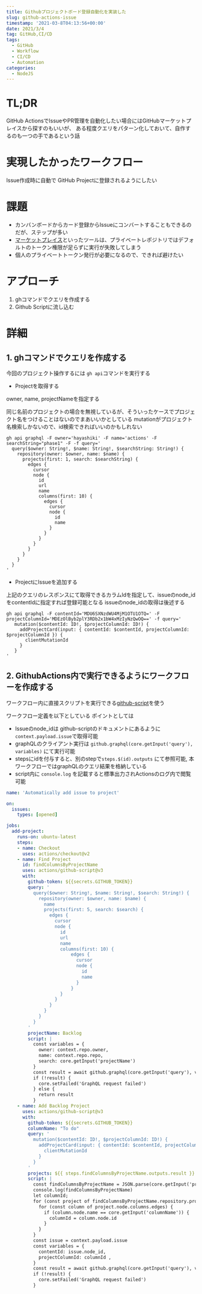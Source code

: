 ```yaml
---
title: Githubプロジェクトボード登録自動化を実装した
slug: github-actions-issue
timestamp: '2021-03-8T04:13:56+00:00'
date: 2021/3/4
tag: GitHub,CI/CD
tags:
  - GitHub
  - Workflow
  - CI/CD
  - Automation  
categories:
  - NodeJS
---
```


# TL;DR

GitHub ActionsでIssueやPR管理を自動化したい場合にはGitHubマーケットプレイスから探すのもいいが、
ある程度クエリをパターン化しておいて、自作するのも一つの手であるという話

# 実現したかったワークフロー

Issue作成時に自動で GitHub Projectに登録されるようにしたい

# 課題

- カンバンボードからカード登録からIssueにコンバートすることもできるのだが、ステップが多い
- [マーケットプレイス](https://github.com/marketplace/actions/github-project-automation)といったツールは、プライベートレポジトリではデフォルトのトークン権限が足らずに実行が失敗してしまう
- 個人のプライベートトークン発行が必要になるので、できれば避けたい

# アプローチ

1. ghコマンドでクエリを作成する
2. Github Scriptに流し込む

# 詳細

## 1. ghコマンドでクエリを作成する

今回のプロジェクト操作するには `gh api`コマンドを実行する

- Projectを取得する

owner, name, projectNameを指定する

同じ名前のプロジェクトの場合を無視しているが、そういったケースでプロジェクト名をつけることはないのでまあいいかとしている
mutationがプロジェクト名検索しかないので、id検索できればいいのかもしれない

```
gh api graphql -F owner='hayashiki' -F name='actions' -F searchString="phase1" -F -f query='
  query($owner: String!, $name: String!, $searchString: String!) {
    repository(owner: $owner, name: $name) {
      projects(first: 1, search: $searchString) {
        edges {
          cursor
          node {
            id
            url
            name
            columns(first: 10) {
              edges {
                cursor
                node {
                  id
                  name
                }
              }
            }
          }
        }
      }
    }
  }
'
```

- ProjectにIssueを追加する

上記のクエリのレスポンスにて取得できるカラムIdを指定して、issueのnode_idをcontentIdに指定すれば登録可能となる
issueのnode_idの取得は後述する

```
gh api graphql -F contentId='MDU6SXNzdWU4MjM1OTU1OTQ=' -F projectColumnId='MDEzOlByb2plY3RDb2x1bW4xMzIyNzQwOQ==' -f query='
   mutation($contentId: ID!, $projectColumnId: ID!) {
     addProjectCard(input: { contentId: $contentId, projectColumnId: $projectColumnId }) {
       clientMutationId
     }
   }
'
```

## 2. GithubActions内で実行できるようにワークフローを作成する

ワークフロー内に直接スクリプトを実行できる[github-script](https://github.com/actions/github-script)を使う

ワークフロー定義を以下としている
ポイントとしては

- Issueのnode_idは github-scriptのドキュメントにあるように `context.payload.issue`で取得可能
- graphQLのクライアント実行は `github.graphql(core.getInput('query'), variables)` にて実行可能
- stepsにidを付与すると、別のstepで`steps.$(id).outputs` にて参照可能, 本ワークフローではgraphQLのクエリ結果を格納している
- script内に `console.log` を記載すると標準出力されActionsのログ内で閲覧可能

```yaml
name: 'Automatically add issue to project'

on:
  issues:
    types: [opened]

jobs:
  add-project:
    runs-on: ubuntu-latest
    steps:
    - name: Checkout
      uses: actions/checkout@v2
    - name: Find Project
      id: findColumnsByProjectName
      uses: actions/github-script@v3
      with:
        github-token: ${{secrets.GITHUB_TOKEN}}
        query: '
          query($owner: String!, $name: String!, $search: String!) {
            repository(owner: $owner, name: $name) {
              name
              projects(first: 5, search: $search) {
                edges {
                  cursor
                  node {
                    id
                    url
                    name
                    columns(first: 10) {
                        edges {
                          cursor
                          node {
                            id
                            name
                          }
                        }
                    }
                  }
                }
              }
            }
          }
        '
        projectName: Backlog
        script: |
          const variables = {
            owner: context.repo.owner,
            name: context.repo.repo,
            search: core.getInput('projectName')
          }
          const result = await github.graphql(core.getInput('query'), variables)
          if (!result) {
            core.setFailed('GraphQL request failed')
          } else {
            return result
          }
    - name: Add Backlog Project
      uses: actions/github-script@v3
      with:
        github-token: ${{secrets.GITHUB_TOKEN}}
        columnName: "To do"
        query: '
          mutation($contentId: ID!, $projectColumnId: ID!) {
            addProjectCard(input: { contentId: $contentId, projectColumnId: $projectColumnId }) {
              clientMutationId
            }
          }
        '
        projects: ${{ steps.findColumnsByProjectName.outputs.result }}
        script: |
          const findColumnsByProjectName = JSON.parse(core.getInput('projects'))
          console.log(findColumnsByProjectName)
          let columnId;
          for (const project of findColumnsByProjectName.repository.projects.edges) {
            for (const column of project.node.columns.edges) {
              if (column.node.name == core.getInput('columnName')) {
                columnId = column.node.id
              }
            }
          }
          const issue = context.payload.issue
          const variables = {
            contentId: issue.node_id,
            projectColumnId: columnId ,
          }
          const result = await github.graphql(core.getInput('query'), variables)
          if (!result) {
            core.setFailed('GraphQL request failed')
          } 
```
